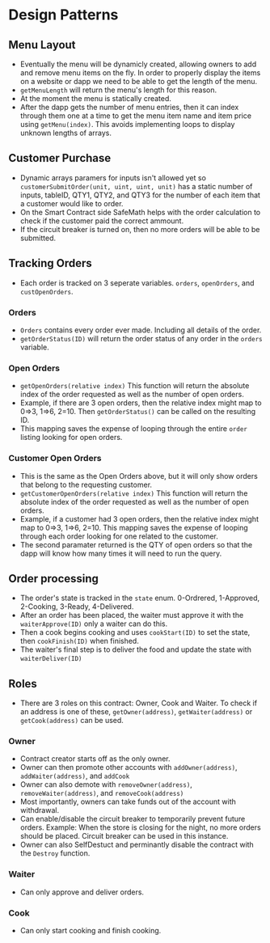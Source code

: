 # Design Patterns

## Menu Layout

- Eventually the menu will be dynamicly created, allowing owners to add and remove menu items on the fly. In order to properly display the items on a website or dapp we need to be able to get the length of the menu.
- `getMenuLength` will return the menu's length for this reason.
- At the moment the menu is statically created.
- After the dapp gets the number of menu entries, then it can index through them one at a time to get the menu item name and item price using `getMenu(index)`. This avoids implementing loops to display unknown lengths of arrays.

## Customer Purchase

- Dynamic arrays paramers for inputs isn't allowed yet so `customerSubmitOrder(unit, uint, uint, unit)` has a static number of inputs, tableID, QTY1, QTY2, and QTY3 for the number of each item that a customer would like to order.
- On the Smart Contract side SafeMath helps with the order calculation to check if the customer paid the correct ammount.
- If the circuit breaker is turned on, then no more orders will be able to be submitted.

## Tracking Orders

- Each order is tracked on 3 seperate variables. `orders`, `openOrders`, and `custOpenOrders`.

### Orders

- `Orders` contains every order ever made. Including all details of the order.
- `getOrderStatus(ID)` will return the order status of any order in the `orders` variable.

### Open Orders

- `getOpenOrders(relative index)` This function will return the absolute index of the order requested as well as the number of open orders.
- Example, if there are 3 open orders, then the relative index might map to 0=>3, 1=>6, 2=10. Then `getOrderStatus()` can be called on the resulting ID.
- This mapping saves the expense of looping through the entire `order` listing looking for open orders.

### Customer Open Orders

- This is the same as the Open Orders above, but it will only show orders that belong to the requesting customer.
- `getCustomerOpenOrders(relative index)` This function will return the absolute index of the order requested as well as the number of open orders.
- Example, if a customer had 3 open orders, then the relative index might map to 0=>3, 1=>6, 2=10. This mapping saves the expense of looping through each order looking for one related to the customer.
- The second paramater returned is the QTY of open orders so that the dapp will know how many times it will need to run the query.

## Order processing

- The order's state is tracked in the `state` enum. 0-Ordrered, 1-Approved, 2-Cooking, 3-Ready, 4-Delivered.
- After an order has been placed, the waiter must approve it with the `waiterApprove(ID)` only a waiter can do this.
- Then a cook begins cooking and uses `cookStart(ID)` to set the state, then `cookFinish(ID)` when finished.
- The waiter's final step is to deliver the food and update the state with `waiterDeliver(ID)`

## Roles

- There are 3 roles on this contract: Owner, Cook and Waiter. To check if an address is one of these, `getOwner(address)`, `getWaiter(address)` or `getCook(address)` can be used.

### Owner

- Contract creator starts off as the only owner.
- Owner can then promote other accounts with `addOwner(address)`, `addWaiter(address)`, and `addCook`
- Owner can also demote with `removeOwner(address)`, `removeWaiter(address)`, and `removeCook(address)`
- Most importantly, owners can take funds out of the account with withdrawal.
- Can enable/disable the circuit breaker to temporarily prevent future orders. Example: When the store is closing for the night, no more orders should be placed. Circuit breaker can be used in this instance.
- Owner can also SelfDestuct and perminantly disable the contract with the `Destroy` function.

### Waiter

- Can only approve and deliver orders.

### Cook

- Can only start cooking and finish cooking.
